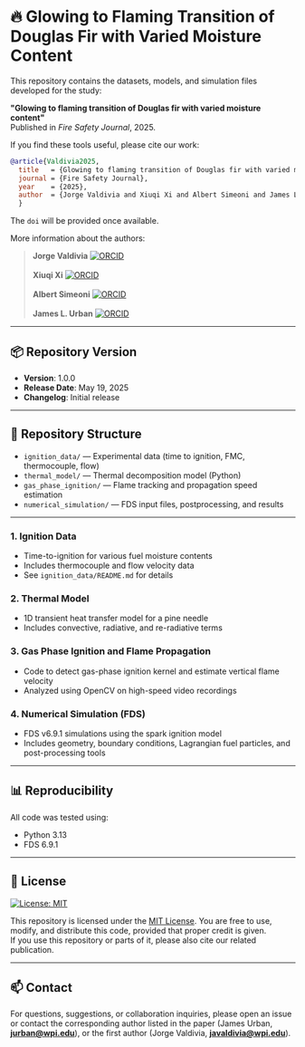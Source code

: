 # 🔥 Glowing to Flaming Transition of Douglas Fir with Varied Moisture Content

This repository contains the datasets, models, and simulation files developed for the study:

**"Glowing to flaming transition of Douglas fir with varied moisture content"**  
Published in *Fire Safety Journal*, 2025.

If you find these tools useful, please cite our work:

```bibtex
@article{Valdivia2025,
  title   = {Glowing to flaming transition of Douglas fir with varied moisture content [manuscript accepted for publication]},
  journal = {Fire Safety Journal},
  year    = {2025},
  author  = {Jorge Valdivia and Xiuqi Xi and Albert Simeoni and James L. Urban}
  }
```

The `doi` will be provided once available.

More information about the authors:
> **Jorge Valdivia** [![ORCID](https://img.shields.io/badge/ORCID-0009--0003--4251--1108-a6ce39?logo=orcid&style=flat-square)](https://orcid.org/0009-0003-4251-1108) <br>  
> **Xiuqi Xi** [![ORCID](https://img.shields.io/badge/ORCID-0000--0003--3245--232X-a6ce39?logo=orcid&style=flat-square)](https://orcid.org/0000-0003-3245-232X) <br>  
> **Albert Simeoni** [![ORCID](https://img.shields.io/badge/0000-0002-5497-3794-a6ce39?logo=orcid&style=flat-square)](https://orcid.org/0000-0002-5497-3794) <br>  
> **James L. Urban** [![ORCID](https://img.shields.io/badge/ORCID-0000--0002--2476--8212-a6ce39?logo=orcid&style=flat-square)](https://orcid.org/0000-0002-2476-8212) <br>  


---

## 📦 Repository Version

- **Version**: 1.0.0  
- **Release Date**: May 19, 2025  
- **Changelog**: Initial release

---

## 📁 Repository Structure

- `ignition_data/` — Experimental data (time to ignition, FMC, thermocouple, flow)
- `thermal_model/` — Thermal decomposition model (Python)
- `gas_phase_ignition/` — Flame tracking and propagation speed estimation
- `numerical_simulation/` — FDS input files, postprocessing, and results

---

### 1. Ignition Data

- Time-to-ignition for various fuel moisture contents
- Includes thermocouple and flow velocity data
- See `ignition_data/README.md` for details

### 2. Thermal Model

- 1D transient heat transfer model for a pine needle
- Includes convective, radiative, and re-radiative terms

### 3. Gas Phase Ignition and Flame Propagation

- Code to detect gas-phase ignition kernel and estimate vertical flame velocity
- Analyzed using OpenCV on high-speed video recordings

### 4. Numerical Simulation (FDS)

- FDS v6.9.1 simulations using the spark ignition model
- Includes geometry, boundary conditions, Lagrangian fuel particles, and post-processing tools


---

## 📊 Reproducibility

All code was tested using:
- Python 3.13
- FDS 6.9.1

---

## 📄 License

[![License: MIT](https://img.shields.io/badge/License-MIT-yellow.svg)](LICENSE)

This repository is licensed under the [MIT License](LICENSE).
You are free to use, modify, and distribute this code, provided that proper credit is given.  
If you use this repository or parts of it, please also cite our related publication.

---

## 📫 Contact

For questions, suggestions, or collaboration inquiries, please open an issue or contact the corresponding author listed in the paper (James Urban, [**jurban@wpi.edu**](mailto:jurban@wpi.edu)), or the first author (Jorge Valdivia, [**javaldivia@wpi.edu**](mailto:javaldivia@wpi.edu)).
